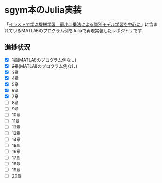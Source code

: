 # sgym本のJulia実装

「[イラストで学ぶ機械学習　最小二乗法による識別モデル学習を中心に](https://www.amazon.co.jp/%E3%82%A4%E3%83%A9%E3%82%B9%E3%83%88%E3%81%A7%E5%AD%A6%E3%81%B6-%E6%A9%9F%E6%A2%B0%E5%AD%A6%E7%BF%92-%E6%9C%80%E5%B0%8F%E4%BA%8C%E4%B9%97%E6%B3%95%E3%81%AB%E3%82%88%E3%82%8B%E8%AD%98%E5%88%A5%E3%83%A2%E3%83%87%E3%83%AB%E5%AD%A6%E7%BF%92%E3%82%92%E4%B8%AD%E5%BF%83%E3%81%AB-KS%E6%83%85%E5%A0%B1%E7%A7%91%E5%AD%A6%E5%B0%82%E9%96%80%E6%9B%B8-%E6%9D%89%E5%B1%B1/dp/4061538217)」に含まれているMATLABのプログラム例をJuliaで再現実装したレポジトリです．

## 進捗状況

- [x] ~~1章~~(MATLABのプログラム例なし)
- [x] ~~2章~~(MATLABのプログラム例なし)
- [x] 3章
- [x] 4章
- [x] 5章
- [x] 6章
- [x] 7章
- [ ] 8章
- [ ] 9章
- [ ] 10章
- [ ] 11章
- [ ] 12章
- [ ] 13章
- [ ] 14章
- [ ] 15章
- [ ] 16章
- [ ] 17章
- [ ] 18章
- [ ] 19章
- [ ] 20章
